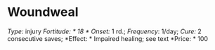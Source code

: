 ﻿---
name: Woundweal
type: injury
fortitude: 18
onset: 1 rd.
frequency: 1/day
effect:
  "Impaired healing; see text"
cure: 2 consecutive saves
price: 100
---

# Woundweal
 *Type:* injury
*Fortitude: * 18 * Onset:* 1 rd.;  *Frequency*: 1/day;  *Cure:* 2 consecutive saves; 
*Effect: * Impaired healing; see text
*Price: * 100
